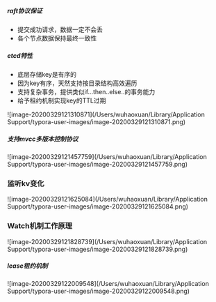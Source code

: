 ##### raft协议保证

* 提交成功请求，数据一定不会丢
* 各个节点数据保持最终一致性

##### etcd特性

* 底层存储key是有序的
* 因为key有序，天然支持按目录结构高效遍历
* 支持复杂事务，提供类似if...then..else..的事务能力
* 给予租约机制实现key的TTL过期

![image-20200329121310871](/Users/wuhaoxuan/Library/Application Support/typora-user-images/image-20200329121310871.png)

##### 支持mvcc多版本控制协议

![image-20200329121457759](/Users/wuhaoxuan/Library/Application Support/typora-user-images/image-20200329121457759.png)





### 监听kv变化

![image-20200329121625084](/Users/wuhaoxuan/Library/Application Support/typora-user-images/image-20200329121625084.png)





### Watch机制工作原理

![image-20200329121828739](/Users/wuhaoxuan/Library/Application Support/typora-user-images/image-20200329121828739.png)





##### lease租约机制	

![image-20200329122009548](/Users/wuhaoxuan/Library/Application Support/typora-user-images/image-20200329122009548.png)